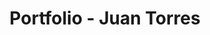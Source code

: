 ---
title: "Portfolio - Juan Torres"
description: "My portfolio is a project that I developed with Astro js, with Este proyecto fue desarrollado utilizando el framework Astro de JavaScript."
tools: ["HTML", "CSS", "Astro js", "TypeScript", "SASS"]
image: "https://i.imgur.com/ud6C5Nz.jpg"
link: "https://juanctorresf.github.io/guitar-LA/"
github: "https://github.com/juanctorresf/portfolio-juanTorres"
---